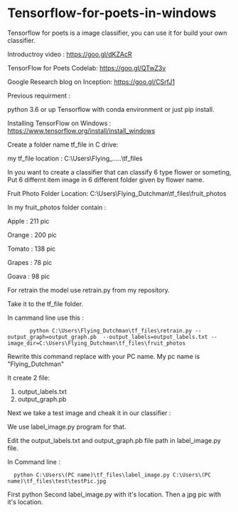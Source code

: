 # Tensorflow-for-poets-in-windows
Tensorflow for poets is a image classifier, you can use it for build your own classifier.  

Introductroy video : https://goo.gl/dKZAcR 

TensorFlow for Poets Codelab: https://goo.gl/QTwZ3v

Google Research blog on Inception: https://goo.gl/CSrfJ1

Previous requirment : 

python 3.6 or up 
Tensorflow with conda environment or just pip install.

Installing TensorFlow on Windows  : https://www.tensorflow.org/install/install_windows


Create a folder name tf_file in C drive:

my tf_file location : C:\Users\Flying_.....\tf_files

In you want to create a classifier that can classify 6 type flower or someting, Put 6 differnt item image in 6 different folder given by flower name.

Fruit Photo Folder Location: C:\Users\Flying_Dutchman\tf_files\fruit_photos

In my fruit_photos folder contain :

Apple : 211 pic

Orange : 200 pic

Tomato : 138 pic

Grapes : 78 pic

Goava  : 98 pic


For retrain the model use retrain.py from my repository.

Take it to the tf_file folder.

In cammand line use this : 
           
           python C:\Users\Flying_Dutchman\tf_files\retrain.py --output_graph=output_graph.pb  --output_labels=output_labels.txt --image_dir=C:\Users\Flying_Dutchman\tf_files\fruit_photos
        

Rewrite this command replace with your PC name. My pc name is "Flying_Dutchman"

It create 2 file:

1. output_labels.txt
2. output_graph.pb


Next we take a test image and cheak it in our classifier :

We use label_image.py program for that.

Edit the output_labels.txt and output_graph.pb file path in label_image.py file.

In Command line :
    
      python C:\Users\(PC name)\tf_files\label_image.py C:\Users\(PC name)\tf_files\test\testPic.jpg
      
 First python
 Second label_image.py with it's location.
 Then a jpg pic with it's location.
 
 
